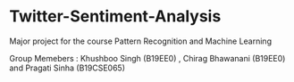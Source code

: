 # Twitter-Sentiment-Analysis
Major project for the course Pattern Recognition and Machine Learning

Group Memebers : Khushboo Singh (B19EE0) , Chirag Bhawanani (B19EE0) and Pragati Sinha (B19CSE065)
